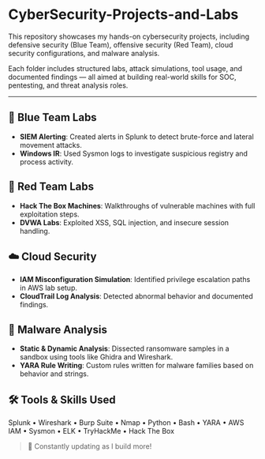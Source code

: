 # CyberSecurity-Projects-and-Labs

This repository showcases my hands-on cybersecurity projects, including defensive security (Blue Team), offensive security (Red Team), cloud security configurations, and malware analysis.

Each folder includes structured labs, attack simulations, tool usage, and documented findings — all aimed at building real-world skills for SOC, pentesting, and threat analysis roles.

---

## 🔹 Blue Team Labs
- **SIEM Alerting**: Created alerts in Splunk to detect brute-force and lateral movement attacks.
- **Windows IR**: Used Sysmon logs to investigate suspicious registry and process activity.

## 🔸 Red Team Labs
- **Hack The Box Machines**: Walkthroughs of vulnerable machines with full exploitation steps.
- **DVWA Labs**: Exploited XSS, SQL injection, and insecure session handling.

## ☁️ Cloud Security
- **IAM Misconfiguration Simulation**: Identified privilege escalation paths in AWS lab setup.
- **CloudTrail Log Analysis**: Detected abnormal behavior and documented findings.

## 🧬 Malware Analysis
- **Static & Dynamic Analysis**: Dissected ransomware samples in a sandbox using tools like Ghidra and Wireshark.
- **YARA Rule Writing**: Custom rules written for malware families based on behavior and strings.

## 🛠️ Tools & Skills Used
Splunk • Wireshark • Burp Suite • Nmap • Python • Bash • YARA • AWS IAM • Sysmon • ELK • TryHackMe • Hack The Box

> 🚧 Constantly updating as I build more!

